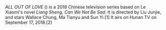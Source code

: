 _ALL OUT OF LOVE_ () is a 2018 Chinese television series based on Le Xiaomi's novel _Liang Sheng, Can We Not Be Sad_. It is directed by Liu Junjie, and stars Wallace Chung, Ma Tianyu and Sun Yi.[1] It airs on Hunan TV on September 17, 2018.[2]
